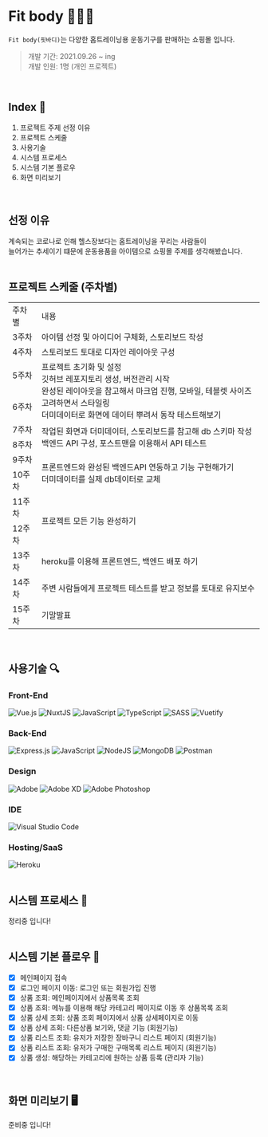 # Fit body 👩‍👦‍👦
`Fit body(핏바디)`는 다양한 홈트레이닝용 운동기구를 판매하는 쇼핑몰 입니다. <br />

> 개발 기간: 2021.09.26 ~ ing <br />
> 개발 인원: 1명 (개인 프로젝트)
<br />

## Index 📖
1. 프로젝트 주제 선정 이유
1. 프로젝트 스케줄
1. 사용기술
1. 시스템 프로세스
1. 시스템 기본 플로우
1. 화면 미리보기
<br />

## 선정 이유
계속되는 코로나로 인해 헬스장보다는 홈트레이닝을 꾸리는 사람들이<br />
늘어가는 추세이기 떄문에 운동용품을 아이템으로 쇼핑몰 주제를 생각해봤습니다.
<br /><br />

## 프로젝트 스케줄 (주차별)
<table>
  <tr>
    <td>주차별</td>
    <td>내용</td>
  </tr>
  <tr>
    <td>3주차</td>
    <td>아이템 선정 및 아이디어 구체화, 스토리보드 작성</td>
  </tr>
  <tr>
    <td>4주차</td>
    <td>스토리보드 토대로 디자인 레이아웃 구성</td>
  </tr>
  <tr>
    <td>5주차</td>
    <td rowspan="2">
      프로젝트 초기화 및 설정<br />
      깃허브 레포지토리 생성, 버전관리 시작<br />
      완성된 레이아웃을 참고해서 마크업 진행, 모바일, 테블렛 사이즈 고려하면서 스타일링<br />
      더미데이터로 화면에 데이터 뿌려서 동작 테스트해보기
    </td>
  </tr>
  <tr>
    <td>6주차</td>
  </tr>
  <tr>
    <td>7주차</td>
    <td rowspan="2">
      작업된 화면과 더미데이터, 스토리보드를 참고해 db 스키마 작성<br />
      백엔드 API 구성, 포스트맨을 이용해서 API 테스트
    </td>
  </tr>
  <tr>
    <td>8주차</td>
  </tr>
  <tr>
    <td>9주차</td>
    <td rowspan="2">
      프론트엔드와 완성된 백엔드API 연동하고 기능 구현해가기<br />
      더미데이터를 실제 db데이터로 교체
    </td>
  </tr>
  <tr>
    <td>10주차</td>
  </tr>
  <tr>
    <td>11주차</td>
    <td rowspan="2">
      프로젝트 모든 기능 완성하기
    </td>
  </tr>
  <tr>
    <td>12주차</td>
  </tr>
  <tr>
    <td>13주차</td>
    <td>heroku를 이용해 프론트엔드, 백엔드 배포 하기</td>
  </tr>
  <tr>
    <td>14주차</td>
    <td>주변 사람들에게 프로젝트 테스트를 받고 정보를 토대로 유지보수</td>
  </tr>
  </tr>
  <tr>
    <td>15주차</td>
    <td>기말발표</td>
  </tr>
</table>
<br />

## 사용기술 🔍
### Front-End
![Vue.js](https://img.shields.io/badge/vuejs-%2335495e.svg?style=for-the-badge&logo=vuedotjs&logoColor=%234FC08D)
![NuxtJS](https://img.shields.io/badge/Nuxt-black?style=for-the-badge&logo=nuxt.js&logoColor=white)
![JavaScript](https://img.shields.io/badge/javascript-%23323330.svg?style=for-the-badge&logo=javascript&logoColor=%23F7DF1E)
![TypeScript](https://img.shields.io/badge/typescript-%23007ACC.svg?style=for-the-badge&logo=typescript&logoColor=white)
![SASS](https://img.shields.io/badge/SASS-hotpink.svg?style=for-the-badge&logo=SASS&logoColor=white)
![Vuetify](https://img.shields.io/badge/Vuetify-1867C0?style=for-the-badge&logo=vuetify&logoColor=AEDDFF)

### Back-End
![Express.js](https://img.shields.io/badge/express.js-%23404d59.svg?style=for-the-badge&logo=express&logoColor=%2361DAFB)
![JavaScript](https://img.shields.io/badge/javascript-%23323330.svg?style=for-the-badge&logo=javascript&logoColor=%23F7DF1E)
![NodeJS](https://img.shields.io/badge/node.js-6DA55F?style=for-the-badge&logo=node.js&logoColor=white)
![MongoDB](https://img.shields.io/badge/MongoDB-%234ea94b.svg?style=for-the-badge&logo=mongodb&logoColor=white)
![Postman](https://img.shields.io/badge/Postman-FF6C37?style=for-the-badge&logo=postman&logoColor=white)

### Design
![Adobe](https://img.shields.io/badge/adobe-%23FF0000.svg?style=for-the-badge&logo=adobe&logoColor=white)
![Adobe XD](https://img.shields.io/badge/Adobe%20XD-470137?style=for-the-badge&logo=Adobe%20XD&logoColor=#FF61F6)
![Adobe Photoshop](https://img.shields.io/badge/adobephotoshop-%2331A8FF.svg?style=for-the-badge&logo=adobephotoshop&logoColor=white)

### IDE
![Visual Studio Code](https://img.shields.io/badge/Visual%20Studio%20Code-0078d7.svg?style=for-the-badge&logo=visual-studio-code&logoColor=white)

### Hosting/SaaS
![Heroku](https://img.shields.io/badge/heroku-%23430098.svg?style=for-the-badge&logo=heroku&logoColor=white)
<br /><br />

## 시스템 프로세스 📃

정리중 입니다!
<br /><br />

## 시스템 기본 플로우 📝
- [x] 메인페이지 접속
- [x] 로그인 페이지 이동: 로그인 또는 회원가입 진행
- [x] 상품 조회: 메인페이지에서 상품목록 조회
- [x] 상품 조회: 메뉴를 이용해 해당 카테고리 페이지로 이동 후 상품목록 조회
- [x] 상품 상세 조회: 상품 조회 페이지에서 상품 상세페이지로 이동
- [x] 상품 상세 조회: 다른상품 보기와, 댓글 기능 (회원기능)
- [x] 상품 리스트 조회: 유저가 저장한 장바구니 리스트 페이지 (회원기능)
- [x] 상품 리스트 조회: 유저가 구매한 구매목록 리스트 페이지 (회원기능)
- [x] 상품 생성: 해당하는 카테고리에 원하는 상품 등록 (관리자 기능)
<br />

## 화면 미리보기 🖥

준비중 입니다!
